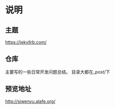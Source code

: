 # 说明

## 主题

https://jekyllrb.com/

## 仓库

主要写的一些日常开发问题总结。
目录大都在_post/下

## 预览地址

http://siwenyu.alafe.org/